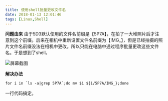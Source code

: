 ```yaml
---
title: 使用shell批量更改文件名
date: 2018-01-13 12:01:46
tags: [Linux,Shell]
---
```

**问题由来**
由于5D3默认使用的文件名前缀是【5P7A】，在拍了一大堆照片后才注意到这个前缀。后来在相机中重新设置文件名前缀为【IMG\_】，但是已经拍摄的照片文件名前缀没法在相机中更改。所以只能在电脑中通过程序批量更改这些文件名。于是想到了shell。

![屏幕截图](https://static.ggjjl1.com/WechatIMG9930.jpeg)

**解决办法**
```
for i in `ls -a|grep 5P7A`;do mv $i ${i/5P7A/IMG_};done
```

一行代码搞定。
